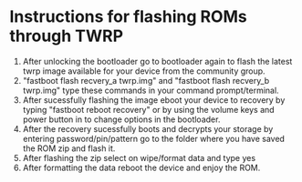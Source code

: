 # Instructions for flashing ROMs through TWRP
1. After unlocking the bootloader go to bootloader again to flash the latest twrp image available for your device from the community group.
2. "fastboot flash recvery_a twrp.img" and "fastboot flash recvery_b twrp.img" type these commands in your command prompt/terminal.
3. After sucessfully flashing the image eboot your device to recovery by typing "fastboot reboot recovery" or by using the volume keys and power button in to change options in the bootloader.
4. After the recovery sucessfully boots and decrypts your storage by entering password/pin/pattern go to the folder where you have saved the ROM zip and flash it.
5. After flashing the zip select on wipe/format data and type yes 
6. After formatting the data reboot the device and enjoy the ROM.
